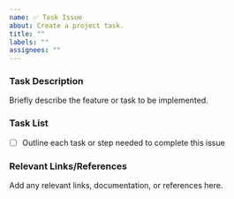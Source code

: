 ```yaml
---
name: ✅ Task Issue
about: Create a project task.
title: ""
labels: ""
assignees: ""
---
```


### Task Description

Briefly describe the feature or task to be implemented.

### Task List

- [ ] Outline each task or step needed to complete this issue

### Relevant Links/References

Add any relevant links, documentation, or references here.

